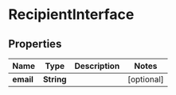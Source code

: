 
# RecipientInterface

## Properties

Name | Type | Description | Notes
------------ | ------------- | ------------- | -------------
**email** | **String** |  |  [optional]



